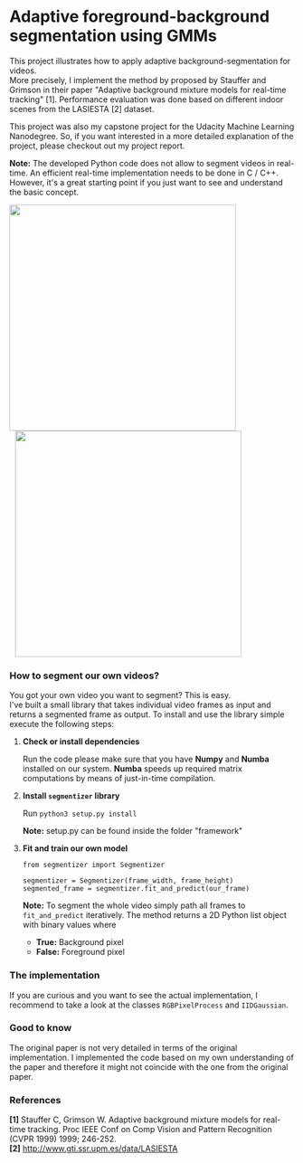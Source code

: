 # Adaptive foreground-background segmentation using GMMs


This project illustrates how to apply adaptive background-segmentation for videos.  
More precisely, I implement the method by proposed by Stauffer and Grimson in their paper "Adaptive background mixture models for real-time tracking" [1]. Performance evaluation was done based on different indoor scenes from the LASIESTA [2] dataset.

This project was also my capstone project for the Udacity Machine Learning Nanodegree. So, if you want interested in a more detailed explanation of the project, please checkout out my project report.

**Note:** The developed Python code does not allow to segment videos in real-time. An efficient real-time implementation needs to be done in C / C++. However, it's a great starting point if you just want to see and understand the basic concept.


<p float="left">
  <img src="https://raw.githubusercontent.com/dsoellinger/Background-mixture-models-for-real-time-tracking/master/videos/sample_seg_1.gif" width="400px" style="margin-right: 10px;"/>
  <img src="https://raw.githubusercontent.com/dsoellinger/Background-mixture-models-for-real-time-tracking/master/videos/sample_seg_2.gif" width="400px" style="margin-left: 10px;"/> 
</p>

### How to segment our own videos?

You got your own video you want to segment? This is easy.  
I've built a small library that takes individual video frames as input and returns a segmented frame as output. To install and use the library simple execute the following steps:

1. **Check or install dependencies**
	
	Run the code please make sure that you have **Numpy** and **Numba** installed on our system. **Numba** speeds up required matrix computations by means of just-in-time compilation.

2. **Install `segmentizer` library**  

	Run `python3 setup.py install` 

	**Note:** setup.py can be found inside the folder "framework"

3. **Fit and train our own model**  

	```
	from segmentizer import Segmentizer
		
	segmentizer = Segmentizer(frame_width, frame_height)
	segmented_frame = segmentizer.fit_and_predict(our_frame)
	```
	
	**Note:** To segment the whole video simply path all frames to `fit_and_predict` iteratively. The method returns a 2D Python list object with binary values where
	- **True:** Background pixel
	- **False:** Foreground pixel


### The implementation

If you are curious and you want to see the actual implementation, I recommend to take a look at the classes `RGBPixelProcess` and `IIDGaussian`.

### Good to know

The original paper is not very detailed in terms of the original implementation. I implemented the code based on my own understanding of the paper and therefore it might not coincide with the one from the original paper.

### References

**[1]** Stauffer C, Grimson W. Adaptive background mixture models for
real-time tracking. Proc IEEE Conf on Comp Vision and Pattern Recognition (CVPR 1999) 1999; 246-252.  
**[2]** http://www.gti.ssr.upm.es/data/LASIESTA  
